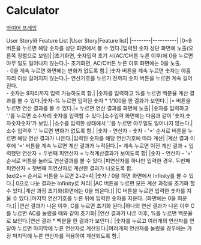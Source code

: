 #  Calculator

[와이어 프레임](https://www.figma.com/file/BsNu8kEhyB4AYJbOOC1uBz/%EA%B3%84%EC%82%B0%EA%B8%B0?node-id=0%3A1)

User Story와 Feature List
|User Story|Feature list|
|--------|----------|
|0~9 버튼을 누르면 해당 숫자를 상단 화면에서 볼 수 있다.|입력된 숫자 상단 화면에 노출(오른쪽 정렬으로 보임)|
|초기화면, 숫자입력 초기 시(AC/C버튼 누른 이후)에 0을 누르면 아무 일도 일어나지 않는다.|- 초기화면, AC/C버튼 누른 이후 화면에는 0을 노출. <br> - 0을 계속 누르면 화면에는 변화가 없도록 함.|
|숫자 버튼을 계속 누르면 숫자는 아홉 자리 이상 길어지지 않는다.|- 연산기호를 누르기 전까지 숫자 버튼을 누르면 계속 길어진다. <br> - 숫자는 9자리까지 입력 가능하도록 함.|
|숫자를 입력하고 %를 누르면 백분율 계산 결과를 볼 수 있다.|숫자-% 누르면 입력된 숫자 * 1/100을 한 결과가 보인다.|
|= 버튼을 누르면 연산 결과를 볼 수 있다.|= 누르면 연산 결과를 화면에 노출|
|숫자를 입력하고 '.'를 누르면 소수자리 숫자를 입력할 수 있다.|소수입력 화면에는 다음과 같이 '숫자.숫자숫자숫자'가 보임.|
|소수를 입력한 상태에서 '.'를 누르면 아무일도 일어나지 않는다.|소수 입력후 '.' 누르면 변화가 없도록 함.|
|숫자 - 연산자 - 숫자 - '=' 순서로 버튼을 누르면 해당 연산 결과가 나온다.|입력된 숫자를 해당 연산기호에 따라 계산|
|계산 결과 이후에 '=' 버튼을 계속 누르면 계산 결과가 누적된다.|= 계속 누르면 이전 계산 결과 + 입력했던 연산자 + 두번째 피연산자 = 누적계산결과가 보이도록 함|
|숫자 - 연산자 - '=' 순서로 버튼을 눌러도 연산결과를 볼 수 있다.|피연산자를 하나만 입력한 경우. 두번째 피연산자 = 첫번째 피연산자로 계산한 결과가 나오도록 함. <br>(ex)2+= 순서로 버튼을 누르면 2+2=4|
|숫자 / 0을 하면 화면에서 Infinity를 볼 수 있다.| 0으로 나눈 결과는 Infinity로 처리|
|AC 버튼을 누르면 모든 계산 과정을 초기화 할 수 있다.|계산 과정 초기화(화면에는 0을 띄운다.)|
|C 버튼을 누르면 입력한 숫자를 지울 수 있다.|마지막 연산기호를 누른 뒤에 입력한 숫자를 지운다. (화면에는 0을 띄운다.)|
|연산 결과가 나온 이후, C를 누르면 초기화 된다.|하나의 연산 결과가 나온 이후 C를 누르면 AC를 눌렀을 때와 같이 초기화|
|연산 결과가 나온 이후, %를 누르면 백분율로 보인다.|연산 결과 * 백분율 한 결과가 보인다.|
|숫자를 누르고 여러개의 연산자를 연달아 누르면 마지막에 누른 연산자로 계산된다.|여러개의 연산자를 눌렀을 경우에는 가장 마지막에 누른 연산자를 적용하여 계산되도록 함.|
